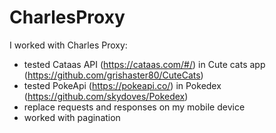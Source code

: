 # CharlesProxy
I worked with Charles Proxy:
- tested Cataas API (https://cataas.com/#/) in Cute cats app (https://github.com/grishaster80/CuteCats)
- tested PokeApi (https://pokeapi.co/) in Pokedex (https://github.com/skydoves/Pokedex)
- replace requests and responses on my mobile device
- worked with pagination
